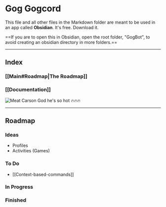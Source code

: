 # Gog Gogcord
This file and all other files in the Markdown folder are meant to be used in an app called __Obsidian__. It's free. Download it.

==If you are to open this in Obsidian, open the root folder, "GogBot", to avoid creating an obsidian directory in more folders.==

---
## Index
### [[Main#Roadmap|The Roadmap]]
### [[Documentation]]

![Meat Carson](https://pbs.twimg.com/media/D9DwytZXYAAXgSg?format=jpg&name=medium "CallMeCarson but swol and meaty")
God he's so hot 🔥🔥🔥

---
## Roadmap
### Ideas
- Profiles
- Activities (Games)

### To Do
- [[Context-based-commands]]

### In Progress


### Finished
